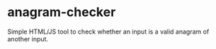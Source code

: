 # anagram-checker
Simple HTML/JS tool to check whether an input is a valid anagram of another input.
